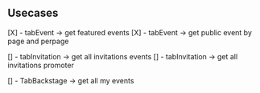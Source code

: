 ## Usecases

[X] - tabEvent -> get featured events
[X] - tabEvent -> get public event by page and perpage

[] - tabInvitation -> get all invitations events
[] - tabInvitation -> get all invitations promoter

[] - TabBackstage -> get all my events 